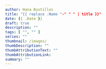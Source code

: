 ```yaml
---
author: Hana Bustillos
title: "{{ replace .Name "-" " " | title }}"
date: {{ .Date }}
draft: true
description: ""
tags: [ "", "" ]
series: ""
thumbnail: /images/
thumbDescription: ""
thumbAttributionText: ""
thumbAttributionLink: 
summary: ""
---
```


